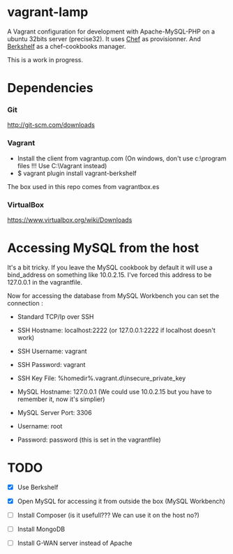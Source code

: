 vagrant-lamp
============

A Vagrant configuration for development with Apache-MySQL-PHP on a ubuntu 32bits server (precise32).
It uses [Chef](http://www.opscode.com/chef/) as provisionner. And [Berkshelf](http://berkshelf.com/) as a chef-cookbooks manager.

This is a work in progress.

Dependencies
============

### Git
http://git-scm.com/downloads


### Vagrant
- Install the client from vagrantup.com (On windows, don't use c:\program files !!! Use C:\Vagrant instead)
- $ vagrant plugin install vagrant-berkshelf

The box used in this repo comes from vagrantbox.es

### VirtualBox

https://www.virtualbox.org/wiki/Downloads

Accessing MySQL from the host
=============================
It's a bit tricky. If you leave the MySQL cookbook by default it will use a bind_address on something like 10.0.2.15.
I've forced this address to be 127.0.0.1 in the vagrantfile.

Now for accessing the database from MySQL Workbench you can set the connection :

 - Standard TCP/Ip over SSH

 - SSH Hostname: localhost:2222 (or 127.0.0.1:2222 if localhost doesn't work)
 - SSH Username: vagrant
 - SSH Password: vagrant
 - SSH Key File: %homedir%\.vagrant.d\insecure_private_key
 - MySQL Hostname: 127.0.0.1 (We could use 10.0.2.15 but you have to remember it, now it's simplier)
 - MySQL Server Port: 3306
 - Username: root
 - Password: password (this is set in the vagrantfile)

TODO
======
- [X] Use Berkshelf
- [X] Open MySQL for accessing it from outside the box (MySQL Workbench)
- [ ] Install Composer (is it usefull??? We can use it on the host no?)
- [ ] Install MongoDB
- [ ] Install G-WAN server instead of Apache


